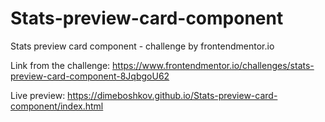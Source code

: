 # Stats-preview-card-component
Stats preview card component - challenge by frontendmentor.io

Link from the challenge: https://www.frontendmentor.io/challenges/stats-preview-card-component-8JqbgoU62

Live preview: https://dimeboshkov.github.io/Stats-preview-card-component/index.html
